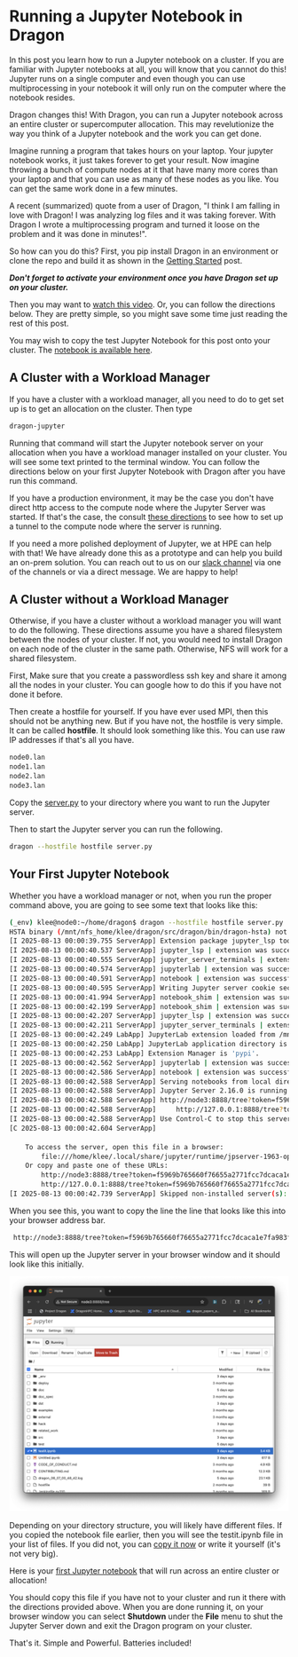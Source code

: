 # Running a Jupyter Notebook in Dragon

In this post you learn how to run a Jupyter notebook on a cluster. If you are
familiar with Jupyter notebooks at all, you will know that you cannot do this!
Jupyter runs on a single computer and even though you can use multiprocessing in
your notebook it will only run on the computer where the notebook resides.

Dragon changes this! With Dragon, you can run a Jupyter notebook across an
entire cluster or supercomputer allocation. This may revelutionize the way you
think of a Jupyter notebook and the work you can get done. 

Imagine running a program that takes hours on your laptop. Your jupyter notebook
works, it just takes forever to get your result. Now imagine throwing a bunch of
compute nodes at it that have many more cores than your laptop and that you can
use as many of these nodes as you like. You can get the same work done in a few
minutes. 

A recent (summarized) quote from a user of Dragon, "I think I am falling in love
with Dragon! I was analyzing log files and it was taking forever. With Dragon I
wrote a multiprocessing program and turned it loose on the problem and it was
done in minutes!". 

So how can you do this? First, you pip install Dragon in an environment or
clone the repo and build it as shown in the [Getting
Started](../gettingstarted/README.md) post. 

***Don't forget to activate your environment once you have Dragon set up on your
cluster.***

Then you may want to [watch this
video](https://www.youtube.com/watch?v=-8kXjrCtmFA). Or, you can follow the
directions below. They are pretty simple, so you might save some time just
reading the rest of this post.

You may wish to copy the test Jupyter Notebook for this post onto your cluster.
The [notebook is available here](testit.ipynb).


## A Cluster with a Workload Manager

If you have a cluster with a workload manager, all you need to do to get set up
is to get an allocation on the cluster. Then type

```bash
dragon-jupyter
```

Running that command will start the Jupyter notebook server on your allocation
when you have a workload manager installed on your cluster. You will see some
text printed to the terminal window. You can follow the directions below on your
first Jupyter Notebook with Dragon after you have run this command.

If you have a production environment, it may be the case you don't have direct
http access to the compute node where the Jupyter Server was started. If that's
the case, the consult [these
directions](https://dragonhpc.github.io/dragon/doc/_build/html/uses/jupyter.html)
to see how to set up a tunnel to the compute node where the server is running.

If you need a more polished deployment of Jupyter, we at HPE can help with that!
We have already done this as a prototype and can help you build an on-prem
solution. You can reach out to us on our [slack
channel](http://dragonhpc.slack.com) via one of the channels or via a direct
message. We are happy to help!

## A Cluster without a Workload Manager

Otherwise, if you have a cluster without a workload manager you will want to do
the following. These directions assume you have a shared filesystem between the
nodes of your cluster. If not, you would need to install Dragon on each node of
the cluster in the same path. Otherwise, NFS will work for a shared filesystem.

First, Make sure that you create a passwordless ssh key and share it among all
the nodes in your cluster. You can google how to do this if you have not done it
before.

Then create a hostfile for yourself. If you have ever used MPI, then this should
not be anything new. But if you have not, the hostfile is very simple. It can be
called **hostfile**. It should look something like this. You can use raw IP
addresses if that's all you have. 

```bash
node0.lan
node1.lan
node2.lan
node3.lan
```

Copy the
[server.py](http://github.com/DragonHPC/dragon/blob/main/src/dragon/jupyter/server.py)
to your directory where you want to run the Jupyter server.

Then to start the Jupyter server you can run the following.

```bash
dragon --hostfile hostfile server.py
```

## Your First Jupyter Notebook

Whether you have a workload manager or not, when you run the proper command
above, you are going to see some text that looks like this:


```bash
(_env) klee@node0:~/home/dragon$ dragon --hostfile hostfile server.py
HSTA binary (/mnt/nfs_home/klee/dragon/src/dragon/bin/dragon-hsta) not available, falling back on TCP transport agent
[I 2025-08-13 00:00:39.755 ServerApp] Extension package jupyter_lsp took 0.1504s to import
[I 2025-08-13 00:00:40.537 ServerApp] jupyter_lsp | extension was successfully linked.
[I 2025-08-13 00:00:40.555 ServerApp] jupyter_server_terminals | extension was successfully linked.
[I 2025-08-13 00:00:40.574 ServerApp] jupyterlab | extension was successfully linked.
[I 2025-08-13 00:00:40.591 ServerApp] notebook | extension was successfully linked.
[I 2025-08-13 00:00:40.595 ServerApp] Writing Jupyter server cookie secret to /home/klee/.local/share/jupyter/runtime/jupyter_cookie_secret
[I 2025-08-13 00:00:41.994 ServerApp] notebook_shim | extension was successfully linked.
[I 2025-08-13 00:00:42.199 ServerApp] notebook_shim | extension was successfully loaded.
[I 2025-08-13 00:00:42.207 ServerApp] jupyter_lsp | extension was successfully loaded.
[I 2025-08-13 00:00:42.211 ServerApp] jupyter_server_terminals | extension was successfully loaded.
[I 2025-08-13 00:00:42.249 LabApp] JupyterLab extension loaded from /mnt/nfs_home/klee/dragon/_env/lib/python3.12/site-packages/jupyterlab
[I 2025-08-13 00:00:42.250 LabApp] JupyterLab application directory is /mnt/nfs_home/klee/dragon/_env/share/jupyter/lab
[I 2025-08-13 00:00:42.253 LabApp] Extension Manager is 'pypi'.
[I 2025-08-13 00:00:42.562 ServerApp] jupyterlab | extension was successfully loaded.
[I 2025-08-13 00:00:42.586 ServerApp] notebook | extension was successfully loaded.
[I 2025-08-13 00:00:42.588 ServerApp] Serving notebooks from local directory: /mnt/nfs_home/klee/dragon
[I 2025-08-13 00:00:42.588 ServerApp] Jupyter Server 2.16.0 is running at:
[I 2025-08-13 00:00:42.588 ServerApp] http://node3:8888/tree?token=f5969b765660f76655a2771fcc7dcaca1e7fa983f7a7446b
[I 2025-08-13 00:00:42.588 ServerApp]     http://127.0.0.1:8888/tree?token=f5969b765660f76655a2771fcc7dcaca1e7fa983f7a7446b
[I 2025-08-13 00:00:42.588 ServerApp] Use Control-C to stop this server and shut down all kernels (twice to skip confirmation).
[C 2025-08-13 00:00:42.604 ServerApp]

    To access the server, open this file in a browser:
        file:///home/klee/.local/share/jupyter/runtime/jpserver-1963-open.html
    Or copy and paste one of these URLs:
        http://node3:8888/tree?token=f5969b765660f76655a2771fcc7dcaca1e7fa983f7a7446b
        http://127.0.0.1:8888/tree?token=f5969b765660f76655a2771fcc7dcaca1e7fa983f7a7446b
[I 2025-08-13 00:00:42.739 ServerApp] Skipped non-installed server(s): bash-language-server, dockerfile-language-server-nodejs, javascript-typescript-langserver, jedi-language-server, julia-language-server, pyright, python-language-server, python-lsp-server, r-languageserver, sql-language-server, texlab, typescript-language-server, unified-language-server, vscode-css-languageserver-bin, vscode-html-languageserver-bin, vscode-json-languageserver-bin, yaml-language-server
```

When you see this, you want to copy the line the line that looks like this into
your browser address bar.

```bash
 http://node3:8888/tree?token=f5969b765660f76655a2771fcc7dcaca1e7fa983f7a7446b
 ```

This will open up the Jupyter server in your browser window and it should look
like this initially.

![The Jupyter Server Running in Dragon](images/jupyterserver.png)

Depending on your directory structure, you will likely have different files. If
you copied the notebook file earlier, then you will see the testit.ipynb file
in your list of files. If you did not, you can [copy it now](testit.ipynb) or
write it yourself (it's not very big).

Here is your [first Jupyter notebook](testit.ipynb) that will run across an
entire cluster or allocation! 

You should copy this file if you have not to your cluster and run it there with
the directions provided above. When you are done running it, on your browser
window you can select **Shutdown** under the **File** menu to shut the Jupyter
Server down and exit the Dragon program on your cluster. 

That's it. Simple and Powerful. Batteries included!
